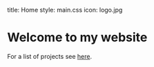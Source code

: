 title: Home
style: main.css
icon: logo.jpg

# Welcome to my website

For a list of projects see [here](projects.md).

